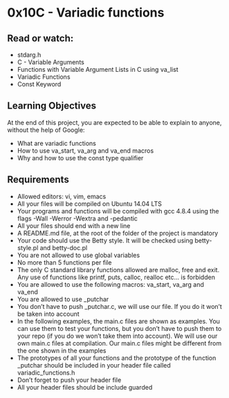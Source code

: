 # **0x10C - Variadic functions**

## Read or watch:

*    stdarg.h
*    C - Variable Arguments
*    Functions with Variable Argument Lists in C using va_list
*    Variadic Functions
*    Const Keyword 

## Learning Objectives

At the end of this project, you are expected to be able to explain to anyone, without the help of Google:

*    What are variadic functions
*    How to use va_start, va_arg and va_end macros
*    Why and how to use the const type qualifier

## Requirements

*    Allowed editors: vi, vim, emacs
*    All your files will be compiled on Ubuntu 14.04 LTS
*    Your programs and functions will be compiled with gcc 4.8.4 using the flags -Wall -Werror -Wextra and -pedantic
*    All your files should end with a new line
*    A README.md file, at the root of the folder of the project is mandatory
*    Your code should use the Betty style. It will be checked using betty-style.pl and betty-doc.pl
*    You are not allowed to use global variables
*    No more than 5 functions per file
*    The only C standard library functions allowed are malloc, free and exit. Any use of functions like printf, puts, calloc, realloc etc… is forbidden
*    You are allowed to use the following macros: va_start, va_arg and va_end
*    You are allowed to use _putchar
*    You don’t have to push _putchar.c, we will use our file. If you do it won’t be taken into account
*    In the following examples, the main.c files are shown as examples. You can use them to test your functions, but you don’t have to push them to your repo (if you do we won’t take them into account). We will use our own main.c files at compilation. Our main.c files might be different from the one shown in the examples
*    The prototypes of all your functions and the prototype of the function _putchar should be included in your header file called variadic_functions.h
*    Don’t forget to push your header file
*    All your header files should be include guarded
